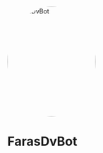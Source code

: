 <img align="center" title="FarasDvBot" src="https://user-images.githubusercontent.com/93007857/212830896-3c5a1487-b0a0-40eb-9bfc-c308b0e28571.jpg" height="250" height="auto" width="200" style="border-radius:100%">
  <h1>FarasDvBot</h1>
